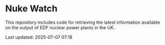 # Nuke Watch

This repository includes code for retrieving the latest information available on the output of EDF nuclear power plants in the UK.

Last updated: 2025-07-07 07:18